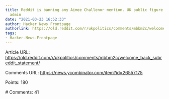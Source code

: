 ```yaml
---
title: Reddit is banning any Aimee Challenor mention. UK public figure and Reddit
  admin
date: "2021-03-23 16:52:33"
author: Hacker News Frontpage
authorlink: https://old.reddit.com/r/ukpolitics/comments/mbbm2c/welcome_back_subreddit_statement/
tags:
- Hacker-News-Frontpage
---
```


<p>Article URL: <a href="https://old.reddit.com/r/ukpolitics/comments/mbbm2c/welcome_back_subreddit_statement/">https://old.reddit.com/r/ukpolitics/comments/mbbm2c/welcome_back_subreddit_statement/</a></p>
<p>Comments URL: <a href="https://news.ycombinator.com/item?id=26557175">https://news.ycombinator.com/item?id=26557175</a></p>
<p>Points: 180</p>
<p># Comments: 41</p>

